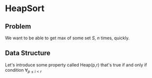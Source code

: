 # HeapSort

## Problem

We want to be able to get max of some set $S$, $n$ times, quickly.

## Data Structure

Let's introduce some property called Heap(p,r) that's true if and only if 
condition $\forall _{p \leq i < r}$